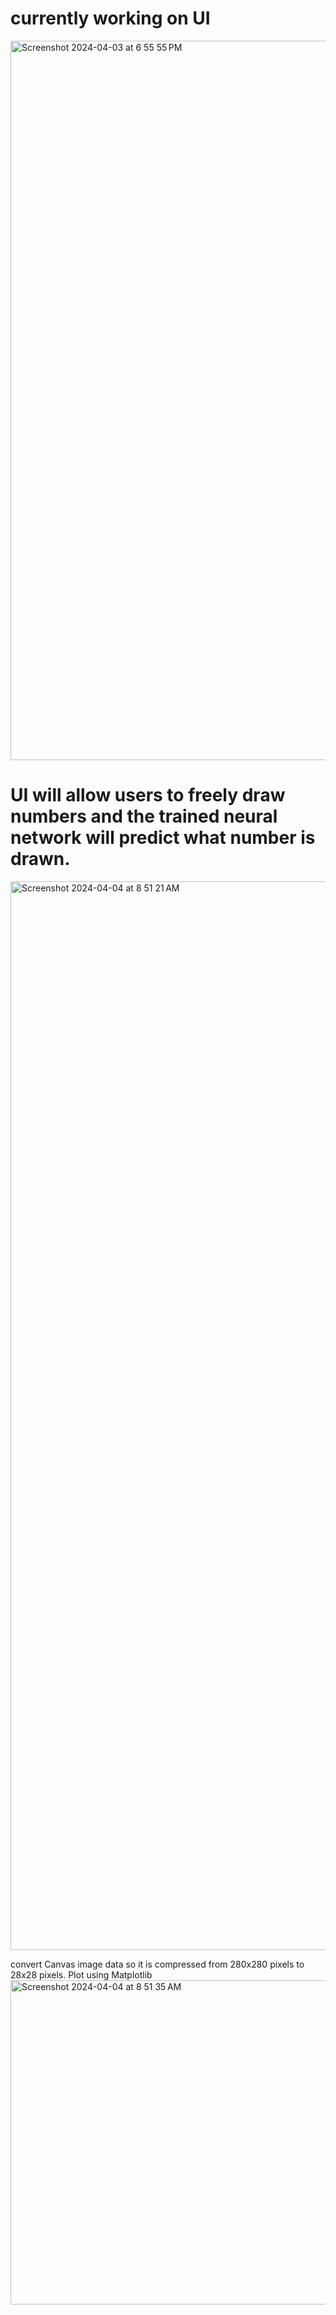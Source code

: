 # currently working on UI

<img width="1151" alt="Screenshot 2024-04-03 at 6 55 55 PM" src="https://github.com/Ph1so/Neural-Network/assets/56458094/159d9aa9-2fc0-4af2-897e-2741c020b9ca">

# UI will allow users to freely draw numbers and the trained neural network will predict what number is drawn.


<img width="1710" alt="Screenshot 2024-04-04 at 8 51 21 AM" src="https://github.com/Ph1so/Neural-Network-with-User-Interface/assets/56458094/033d6fa7-7430-49a1-b8de-e6989dfc3cb6">

convert Canvas image data so it is compressed from 280x280 pixels to 28x28 pixels. Plot using Matplotlib
<img width="519" alt="Screenshot 2024-04-04 at 8 51 35 AM" src="https://github.com/Ph1so/Neural-Network-with-User-Interface/assets/56458094/bdbc4368-8215-4cbb-a8bb-11f39979e2f3">
